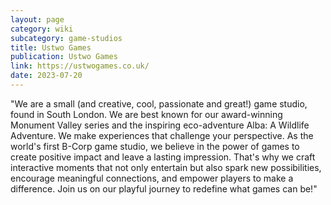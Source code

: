 ```yaml
---
layout: page
category: wiki
subcategory: game-studios
title: Ustwo Games
publication: Ustwo Games
link: https://ustwogames.co.uk/
date: 2023-07-20
---
```


"We are a small (and creative, cool, passionate and great!) game studio, found in South London. We are best known for our award-winning Monument Valley series and the inspiring eco-adventure Alba: A Wildlife Adventure. We make experiences that challenge your perspective. As the world's first B-Corp game studio, we believe in the power of games to create positive impact and leave a lasting impression. That's why we craft interactive moments that not only entertain but also spark new possibilities, encourage meaningful connections, and empower players to make a difference. Join us on our playful journey to redefine what games can be!"
